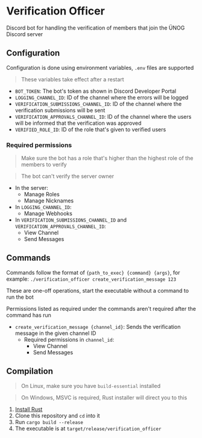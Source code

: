 # Verification Officer

Discord bot for handling the verification of members that join the ÜNOG Discord server

## Configuration

Configuration is done using environment variables, `.env` files are supported

> These variables take effect after a restart

- `BOT_TOKEN`: The bot's token as shown in Discord Developer Portal
- `LOGGING_CHANNEL_ID`: ID of the channel where the errors will be logged
- `VERIFICATION_SUBMISSIONS_CHANNEL_ID`: ID of the channel where the verification submissions will be sent
- `VERIFICATION_APPROVALS_CHANNEL_ID`: ID of the channel where the users will be informed that the verification was
  approved
- `VERIFIED_ROLE_ID`: ID of the role that's given to verified users

### Required permissions

> Make sure the bot has a role that's higher than the highest role of the members to verify

> The bot can't verify the server owner

- In the server:
    - Manage Roles
    - Manage Nicknames
- In `LOGGING_CHANNEL_ID`:
    - Manage Webhooks
- In `VERIFICATION_SUBMISSIONS_CHANNEL_ID` and `VERIFICATION_APPROVALS_CHANNEL_ID`:
    - View Channel
    - Send Messages

## Commands

Commands follow the format of `{path_to_exec} {command} {args}`, for example:
`./verification_officer create_verification_message 123`

These are one-off operations, start the executable without a command to run the bot

Permissions listed as required under the commands aren't required after the command has run

- `create_verification_message {channel_id}`: Sends the verification message in the given channel ID
    - Required permissions in `channel_id`:
        - View Channel
        - Send Messages

## Compilation

> On Linux, make sure you have `build-essential` installed

> On Windows, MSVC is required, Rust installer will direct you to this

1. [Install Rust](https://www.rust-lang.org/tools/install)
2. Clone this repository and `cd` into it
3. Run `cargo build --release`
4. The executable is at `target/release/verification_officer`
